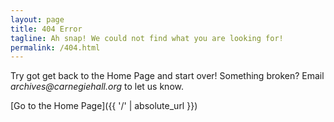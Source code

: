 ```yaml
---
layout: page
title: 404 Error
tagline: Ah snap! We could not find what you are looking for!
permalink: /404.html
---
```


Try got get back to the Home Page and start over! Something broken? Email _archives@carnegiehall.org_ to let us know.

[Go to the Home Page]({{ '/' | absolute_url }})
